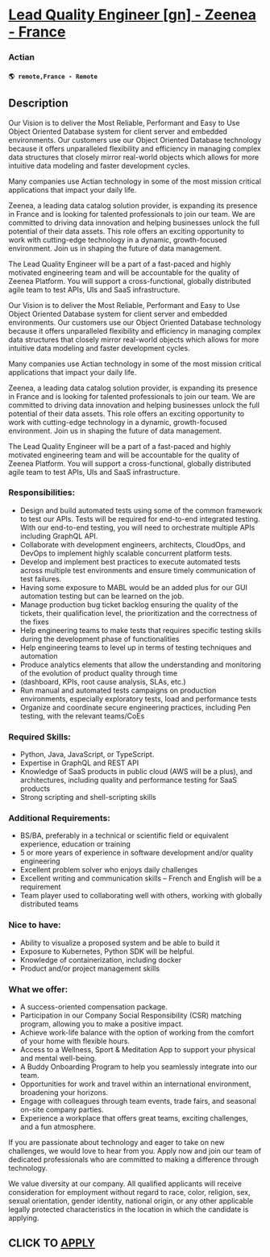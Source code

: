 # [Lead Quality Engineer [gn] - Zeenea - France](https://www.remotewlb.com/apply/lead-quality-engineer-gn-zeenea-france)  
### Actian  
#### `🌎 remote,France - Remote`  

## Description

Our Vision is to deliver the Most Reliable, Performant and Easy to Use Object Oriented Database system for client server and embedded environments. Our customers use our Object Oriented Database technology because it offers unparalleled flexibility and efficiency in managing complex data structures that closely mirror real-world objects which allows for more intuitive data modeling and faster development cycles.

  

Many companies use Actian technology in some of the most mission critical applications that impact your daily life.

  

Zeenea, a leading data catalog solution provider, is expanding its presence in France and is looking for talented professionals to join our team. We are committed to driving data innovation and helping businesses unlock the full potential of their data assets. This role offers an exciting opportunity to work with cutting-edge technology in a dynamic, growth-focused environment. Join us in shaping the future of data management.

  

The Lead Quality Engineer will be a part of a fast-paced and highly motivated engineering team and will be accountable for the quality of Zeenea Platform. You will support a cross-functional, globally distributed agile team to test APIs, UIs and SaaS infrastructure.

  

  

Our Vision is to deliver the Most Reliable, Performant and Easy to Use Object Oriented Database system for client server and embedded environments. Our customers use our Object Oriented Database technology because it offers unparalleled flexibility and efficiency in managing complex data structures that closely mirror real-world objects which allows for more intuitive data modeling and faster development cycles.

  

Many companies use Actian technology in some of the most mission critical applications that impact your daily life.

  

Zeenea, a leading data catalog solution provider, is expanding its presence in France and is looking for talented professionals to join our team. We are committed to driving data innovation and helping businesses unlock the full potential of their data assets. This role offers an exciting opportunity to work with cutting-edge technology in a dynamic, growth-focused environment. Join us in shaping the future of data management.

  

The Lead Quality Engineer will be a part of a fast-paced and highly motivated engineering team and will be accountable for the quality of Zeenea Platform. You will support a cross-functional, globally distributed agile team to test APIs, UIs and SaaS infrastructure.

  

  

### Responsibilities:

* Design and build automated tests using some of the common framework to test our APIs. Tests will be required for end-to-end integrated testing. With our end-to-end testing, you will need to orchestrate multiple APIs including GraphQL API.
* Collaborate with development engineers, architects, CloudOps, and DevOps to implement highly scalable concurrent platform tests.
* Develop and implement best practices to execute automated tests across multiple test environments and ensure timely communication of test failures.
* Having some exposure to MABL would be an added plus for our GUI automation testing but can be learned on the job.
* Manage production bug ticket backlog ensuring the quality of the tickets, their qualification level, the prioritization and the correctness of the fixes
* Help engineering teams to make tests that requires specific testing skills during the development phase of functionalities
* Help engineering teams to level up in terms of testing techniques and automation
* Produce analytics elements that allow the understanding and monitoring of the evolution of product quality through time
* (dashboard, KPIs, root cause analysis, SLAs, etc.)
* Run manual and automated tests campaigns on production environments, especially exploratory tests, load and performance tests
* Organize and coordinate secure engineering practices, including Pen testing, with the relevant teams/CoEs

  

### Required Skills:

* Python, Java, JavaScript, or TypeScript.
* Expertise in GraphQL and REST API
* Knowledge of SaaS products in public cloud (AWS will be a plus), and architectures, including quality and performance testing for SaaS products
* Strong scripting and shell-scripting skills

  

### Additional Requirements:

* BS/BA, preferably in a technical or scientific field or equivalent experience, education or training
* 5 or more years of experience in software development and/or quality engineering
* Excellent problem solver who enjoys daily challenges
* Excellent writing and communication skills – French and English will be a requirement
* Team player used to collaborating well with others, working with globally distributed teams

  

### Nice to have:

* Ability to visualize a proposed system and be able to build it
* Exposure to Kubernetes, Python SDK will be helpful.
* Knowledge of containerization, including docker
* Product and/or project management skills

  

### What we offer:

* A success-oriented compensation package.
* Participation in our Company Social Responsibility (CSR) matching program, allowing you to make a positive impact.
* Achieve work-life balance with the option of working from the comfort of your home with flexible hours.
* Access to a Wellness, Sport & Meditation App to support your physical and mental well-being.
* A Buddy Onboarding Program to help you seamlessly integrate into our team.
* Opportunities for work and travel within an international environment, broadening your horizons.
* Engage with colleagues through team events, trade fairs, and seasonal on-site company parties.
* Experience a workplace that offers great teams, exciting challenges, and a fun atmosphere.

  

If you are passionate about technology and eager to take on new challenges, we would love to hear from you. Apply now and join our team of dedicated professionals who are committed to making a difference through technology.

  

We value diversity at our company. All qualified applicants will receive consideration for employment without regard to race, color, religion, sex, sexual orientation, gender identity, national origin, or any other applicable legally protected characteristics in the location in which the candidate is applying.

  
## CLICK TO [APPLY](https://www.remotewlb.com/apply/lead-quality-engineer-gn-zeenea-france)

